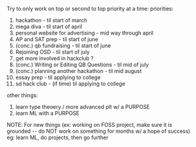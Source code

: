 Try to only work on top or second to top priority at a time:
priorities:

1. hackathon - til start of march
2. mega diva - til start of april
3. personal website for advertising - mid way through april
4. AP and SAT prep - til start of june
5. (conc.) qb fundraising - til start of june
6. Rejoining OSD - til start of july
7. get more involved in hackclub ?
7. (conc.) Writing or Editing QB Questions - til mid of july
7. (conc.) planning another hackathon - til mid august
8. essay prep - til applying to college
9. sd hack club - (if time) til applying to college

other things:
1. learn type theoery / more advanced plt w/ a PURPOSE
2. learn ML with a PURPOSE

NOTE: For new things (ex: working on FOSS project, make sure it is grounded -- do NOT work on something for months w/ a hope of success)
    eg: learn ML, do projects, then go further
